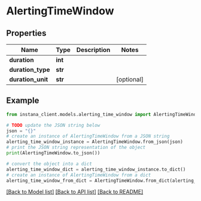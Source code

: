 # AlertingTimeWindow


## Properties

Name | Type | Description | Notes
------------ | ------------- | ------------- | -------------
**duration** | **int** |  | 
**duration_type** | **str** |  | 
**duration_unit** | **str** |  | [optional] 

## Example

```python
from instana_client.models.alerting_time_window import AlertingTimeWindow

# TODO update the JSON string below
json = "{}"
# create an instance of AlertingTimeWindow from a JSON string
alerting_time_window_instance = AlertingTimeWindow.from_json(json)
# print the JSON string representation of the object
print(AlertingTimeWindow.to_json())

# convert the object into a dict
alerting_time_window_dict = alerting_time_window_instance.to_dict()
# create an instance of AlertingTimeWindow from a dict
alerting_time_window_from_dict = AlertingTimeWindow.from_dict(alerting_time_window_dict)
```
[[Back to Model list]](../README.md#documentation-for-models) [[Back to API list]](../README.md#documentation-for-api-endpoints) [[Back to README]](../README.md)


